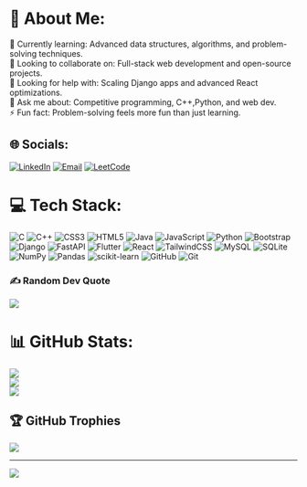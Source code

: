 # 💫 About Me:
🌱 Currently learning: Advanced data structures, algorithms, and problem-solving techniques.<br>🤝 Looking to collaborate on: Full-stack web development and open-source projects.<br>💛 Looking for help with: Scaling Django apps and advanced React optimizations.<br>💬 Ask me about: Competitive programming, C++,Python, and web dev.<br>⚡ Fun fact: Problem-solving feels more fun than just learning.


## 🌐 Socials:
[![LinkedIn](https://img.shields.io/badge/LinkedIn-%230077B5.svg?logo=linkedin&logoColor=white)](https://linkedin.com/in/shikharmishra07) 
[![Email](https://img.shields.io/badge/Email-D14836?logo=gmail&logoColor=white)](mailto:shikharmishra682@gmail.com) 
[![LeetCode](https://img.shields.io/badge/LeetCode-000000?logo=LeetCode&logoColor=white)](https://leetcode.com/u/shikharmishra682/)


# 💻 Tech Stack:
![C](https://img.shields.io/badge/c-%2300599C.svg?style=for-the-badge&logo=c&logoColor=white) ![C++](https://img.shields.io/badge/c++-%2300599C.svg?style=for-the-badge&logo=c%2B%2B&logoColor=white) ![CSS3](https://img.shields.io/badge/css3-%231572B6.svg?style=for-the-badge&logo=css3&logoColor=white) ![HTML5](https://img.shields.io/badge/html5-%23E34F26.svg?style=for-the-badge&logo=html5&logoColor=white) ![Java](https://img.shields.io/badge/java-%23ED8B00.svg?style=for-the-badge&logo=openjdk&logoColor=white) ![JavaScript](https://img.shields.io/badge/javascript-%23323330.svg?style=for-the-badge&logo=javascript&logoColor=%23F7DF1E) ![Python](https://img.shields.io/badge/python-3670A0?style=for-the-badge&logo=python&logoColor=ffdd54) ![Bootstrap](https://img.shields.io/badge/bootstrap-%238511FA.svg?style=for-the-badge&logo=bootstrap&logoColor=white) ![Django](https://img.shields.io/badge/django-%23092E20.svg?style=for-the-badge&logo=django&logoColor=white) ![FastAPI](https://img.shields.io/badge/FastAPI-005571?style=for-the-badge&logo=fastapi) ![Flutter](https://img.shields.io/badge/Flutter-%2302569B.svg?style=for-the-badge&logo=Flutter&logoColor=white) ![React](https://img.shields.io/badge/react-%2320232a.svg?style=for-the-badge&logo=react&logoColor=%2361DAFB) ![TailwindCSS](https://img.shields.io/badge/tailwindcss-%2338B2AC.svg?style=for-the-badge&logo=tailwind-css&logoColor=white) ![MySQL](https://img.shields.io/badge/mysql-4479A1.svg?style=for-the-badge&logo=mysql&logoColor=white) ![SQLite](https://img.shields.io/badge/sqlite-%2307405e.svg?style=for-the-badge&logo=sqlite&logoColor=white) ![NumPy](https://img.shields.io/badge/numpy-%23013243.svg?style=for-the-badge&logo=numpy&logoColor=white) ![Pandas](https://img.shields.io/badge/pandas-%23150458.svg?style=for-the-badge&logo=pandas&logoColor=white) ![scikit-learn](https://img.shields.io/badge/scikit--learn-%23F7931E.svg?style=for-the-badge&logo=scikit-learn&logoColor=white) ![GitHub](https://img.shields.io/badge/github-%23121011.svg?style=for-the-badge&logo=github&logoColor=white) ![Git](https://img.shields.io/badge/git-%23F05033.svg?style=for-the-badge&logo=git&logoColor=white)

### ✍️ Random Dev Quote
![](https://quotes-github-readme.vercel.app/api?type=horizontal&theme=tokyonight)

# 📊 GitHub Stats:
![](https://github-readme-stats.vercel.app/api/top-langs/?username=Shikhar-7&theme=cobalt&hide_border=false&include_all_commits=true&count_private=true&layout=compact)<br/>
![](https://nirzak-streak-stats.vercel.app/?user=Shikhar-7&theme=cobalt&hide_border=false)<br/>
![](https://github-readme-stats.vercel.app/api?username=Shikhar-7&theme=cobalt&hide_border=false&include_all_commits=true&count_private=true)<br/>


## 🏆 GitHub Trophies
![](https://github-profile-trophy.vercel.app/?username=Shikhar-7&theme=radical&no-frame=false&no-bg=false&margin-w=4)

---
[![](https://visitcount.itsvg.in/api?id=Shikhar-7&icon=0&color=0)](https://visitcount.itsvg.in)

